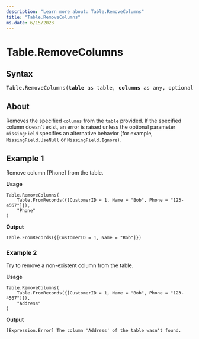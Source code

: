 ```yaml
---
description: "Learn more about: Table.RemoveColumns"
title: "Table.RemoveColumns"
ms.date: 6/15/2023
---
```

# Table.RemoveColumns

## Syntax

<pre>
Table.RemoveColumns(<b>table</b> as table, <b>columns</b> as any, optional <b>missingField</b> as nullable number) as table
</pre>
  
## About

Removes the specified `columns` from the `table` provided. If the specified column doesn't exist, an error is raised unless the optional parameter `missingField` specifies an alternative behavior (for example, `MissingField.UseNull` or `MissingField.Ignore`).

## Example 1

Remove column [Phone] from the table.

**Usage**

```powerquery-m
Table.RemoveColumns(
    Table.FromRecords({[CustomerID = 1, Name = "Bob", Phone = "123-4567"]}),
    "Phone"
)
```

**Output**

`Table.FromRecords({[CustomerID = 1, Name = "Bob"]})`

### Example 2

Try to remove a non-existent column from the table.

**Usage**

```powerquery-m
Table.RemoveColumns(
    Table.FromRecords({[CustomerID = 1, Name = "Bob", Phone = "123-4567"]}),
    "Address"
)
```

**Output**

`[Expression.Error] The column 'Address' of the table wasn't found.`
